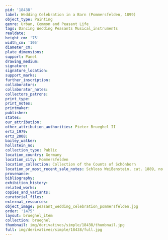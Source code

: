 ```yaml
---
pid: '18438'
label: Wedding Celebration in a Barn (Pommersfelden, 1899)
object_type: Painting
genre: Urban, Common and Peasant Life
tags: Dancing Wedding Peasants Musical_instruments
realdate: 
height_cm: '75'
width_cm: '105'
diameter_cm: 
plate_dimensions: 
support: Panel
drawing_medium: 
signature: 
signature_location: 
support_marks: 
further_inscription: 
collaborators: 
collaborator_notes: 
collectors_patrons: 
print_type: 
print_notes: 
printmaker: 
publisher: 
states: 
our_attribution: 
other_attribution_authorities: Pieter Brueghel II
ertz_1979: 
ertz_2008: 
bailey_walker: 
hollstein_no: 
collection_type: Public
location_country: Germany
location_city: Pommersfelden
location_collection: Collection of the Counts of Schönborn
location_or_most_recent_sale_notes: Schloss Weißenstein, cat. 1889, no. 71
provenance: 
bibliography: 
exhibition_history: 
related_works: 
copies_and_variants: 
curatorial_files: 
external_resources: 
object_image: peasant_wedding_celebration_pommersfelden.jpg
order: '1475'
layout: brueghel_item
collection: brueghel
thumbnail: img/derivatives/simple/18438/thumbnail.jpg
full: img/derivatives/simple/18438/full.jpg
---
```

